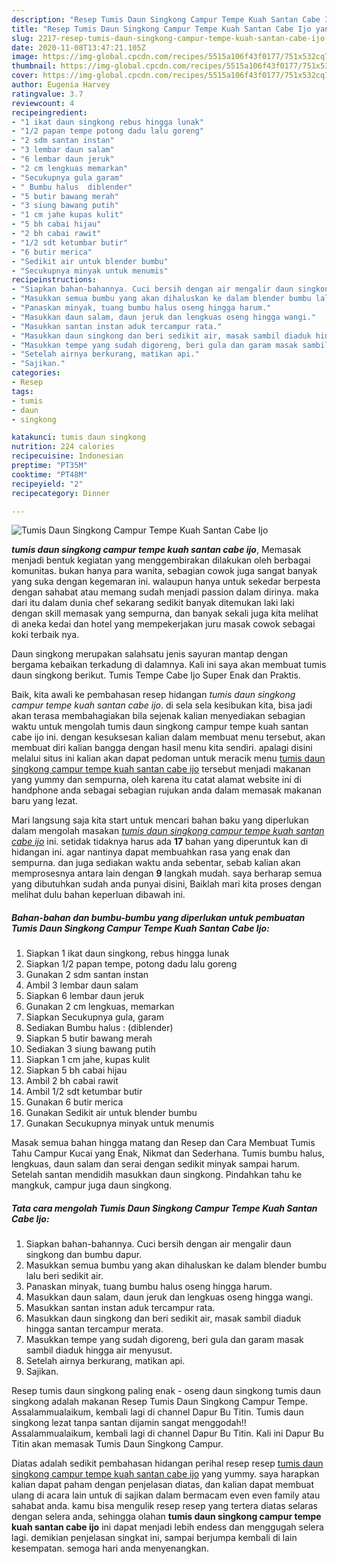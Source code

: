 ```yaml
---
description: "Resep Tumis Daun Singkong Campur Tempe Kuah Santan Cabe Ijo yang Lezat"
title: "Resep Tumis Daun Singkong Campur Tempe Kuah Santan Cabe Ijo yang Lezat"
slug: 2217-resep-tumis-daun-singkong-campur-tempe-kuah-santan-cabe-ijo-yang-lezat
date: 2020-11-08T13:47:21.105Z
image: https://img-global.cpcdn.com/recipes/5515a106f43f0177/751x532cq70/tumis-daun-singkong-campur-tempe-kuah-santan-cabe-ijo-foto-resep-utama.jpg
thumbnail: https://img-global.cpcdn.com/recipes/5515a106f43f0177/751x532cq70/tumis-daun-singkong-campur-tempe-kuah-santan-cabe-ijo-foto-resep-utama.jpg
cover: https://img-global.cpcdn.com/recipes/5515a106f43f0177/751x532cq70/tumis-daun-singkong-campur-tempe-kuah-santan-cabe-ijo-foto-resep-utama.jpg
author: Eugenia Harvey
ratingvalue: 3.7
reviewcount: 4
recipeingredient:
- "1 ikat daun singkong rebus hingga lunak"
- "1/2 papan tempe potong dadu lalu goreng"
- "2 sdm santan instan"
- "3 lembar daun salam"
- "6 lembar daun jeruk"
- "2 cm lengkuas memarkan"
- "Secukupnya gula garam"
- " Bumbu halus  diblender"
- "5 butir bawang merah"
- "3 siung bawang putih"
- "1 cm jahe kupas kulit"
- "5 bh cabai hijau"
- "2 bh cabai rawit"
- "1/2 sdt ketumbar butir"
- "6 butir merica"
- "Sedikit air untuk blender bumbu"
- "Secukupnya minyak untuk menumis"
recipeinstructions:
- "Siapkan bahan-bahannya. Cuci bersih dengan air mengalir daun singkong dan bumbu dapur."
- "Masukkan semua bumbu yang akan dihaluskan ke dalam blender bumbu lalu beri sedikit air."
- "Panaskan minyak, tuang bumbu halus oseng hingga harum."
- "Masukkan daun salam, daun jeruk dan lengkuas oseng hingga wangi."
- "Masukkan santan instan aduk tercampur rata."
- "Masukkan daun singkong dan beri sedikit air, masak sambil diaduk hingga santan tercampur merata."
- "Masukkan tempe yang sudah digoreng, beri gula dan garam masak sambil diaduk hingga air menyusut."
- "Setelah airnya berkurang, matikan api."
- "Sajikan."
categories:
- Resep
tags:
- tumis
- daun
- singkong

katakunci: tumis daun singkong 
nutrition: 224 calories
recipecuisine: Indonesian
preptime: "PT35M"
cooktime: "PT48M"
recipeyield: "2"
recipecategory: Dinner

---
```



![Tumis Daun Singkong Campur Tempe Kuah Santan Cabe Ijo](https://img-global.cpcdn.com/recipes/5515a106f43f0177/751x532cq70/tumis-daun-singkong-campur-tempe-kuah-santan-cabe-ijo-foto-resep-utama.jpg)

<b><i>tumis daun singkong campur tempe kuah santan cabe ijo</i></b>, Memasak menjadi bentuk kegiatan yang menggembirakan dilakukan oleh berbagai komunitas. bukan hanya para wanita, sebagian cowok juga sangat banyak yang suka dengan kegemaran ini. walaupun hanya untuk sekedar berpesta dengan sahabat atau memang sudah menjadi passion dalam dirinya. maka dari itu dalam dunia chef sekarang sedikit banyak ditemukan laki laki dengan skill memasak yang sempurna, dan banyak sekali juga kita melihat di aneka kedai dan hotel yang mempekerjakan juru masak cowok sebagai koki terbaik nya.

Daun singkong merupakan salahsatu jenis sayuran mantap dengan bergama kebaikan terkadung di dalamnya. Kali ini saya akan membuat tumis daun singkong berikut. Tumis Tempe Cabe Ijo Super Enak dan Praktis.

Baik, kita awali ke pembahasan resep hidangan <i>tumis daun singkong campur tempe kuah santan cabe ijo</i>. di sela sela kesibukan kita, bisa jadi akan terasa membahagiakan bila sejenak kalian menyediakan sebagian waktu untuk mengolah tumis daun singkong campur tempe kuah santan cabe ijo ini. dengan kesuksesan kalian dalam membuat menu tersebut, akan membuat diri kalian bangga dengan hasil menu kita sendiri. apalagi disini melalui situs ini kalian akan dapat pedoman untuk meracik menu <u>tumis daun singkong campur tempe kuah santan cabe ijo</u> tersebut menjadi makanan yang yummy dan sempurna, oleh karena itu catat alamat website ini di handphone anda sebagai sebagian rujukan anda dalam memasak makanan baru yang lezat.


Mari langsung saja kita start untuk mencari bahan baku yang diperlukan dalam mengolah masakan <u><i>tumis daun singkong campur tempe kuah santan cabe ijo</i></u> ini. setidak tidaknya harus ada <b>17</b> bahan yang diperuntuk kan di hidangan ini. agar nantinya dapat membuahkan rasa yang enak dan sempurna. dan juga sediakan waktu anda sebentar, sebab kalian akan memprosesnya antara lain dengan <b>9</b> langkah mudah. saya berharap semua yang dibutuhkan sudah anda punyai disini, Baiklah mari kita proses dengan melihat dulu bahan keperluan dibawah ini.

<!--inarticleads1-->

##### Bahan-bahan dan bumbu-bumbu yang diperlukan untuk pembuatan Tumis Daun Singkong Campur Tempe Kuah Santan Cabe Ijo:

1. Siapkan 1 ikat daun singkong, rebus hingga lunak
1. Siapkan 1/2 papan tempe, potong dadu lalu goreng
1. Gunakan 2 sdm santan instan
1. Ambil 3 lembar daun salam
1. Siapkan 6 lembar daun jeruk
1. Gunakan 2 cm lengkuas, memarkan
1. Siapkan Secukupnya gula, garam
1. Sediakan  Bumbu halus : (diblender)
1. Siapkan 5 butir bawang merah
1. Sediakan 3 siung bawang putih
1. Siapkan 1 cm jahe, kupas kulit
1. Siapkan 5 bh cabai hijau
1. Ambil 2 bh cabai rawit
1. Ambil 1/2 sdt ketumbar butir
1. Gunakan 6 butir merica
1. Gunakan Sedikit air untuk blender bumbu
1. Gunakan Secukupnya minyak untuk menumis


Masak semua bahan hingga matang dan Resep dan Cara Membuat Tumis Tahu Campur Kucai yang Enak, Nikmat dan Sederhana. Tumis bumbu halus, lengkuas, daun salam dan serai dengan sedikit minyak sampai harum. Setelah santan mendidih masukkan daun singkong. Pindahkan tahu ke mangkuk, campur juga daun singkong. 

<!--inarticleads2-->

##### Tata cara mengolah Tumis Daun Singkong Campur Tempe Kuah Santan Cabe Ijo:

1. Siapkan bahan-bahannya. Cuci bersih dengan air mengalir daun singkong dan bumbu dapur.
1. Masukkan semua bumbu yang akan dihaluskan ke dalam blender bumbu lalu beri sedikit air.
1. Panaskan minyak, tuang bumbu halus oseng hingga harum.
1. Masukkan daun salam, daun jeruk dan lengkuas oseng hingga wangi.
1. Masukkan santan instan aduk tercampur rata.
1. Masukkan daun singkong dan beri sedikit air, masak sambil diaduk hingga santan tercampur merata.
1. Masukkan tempe yang sudah digoreng, beri gula dan garam masak sambil diaduk hingga air menyusut.
1. Setelah airnya berkurang, matikan api.
1. Sajikan.


Resep tumis daun singkong paling enak - oseng daun singkong tumis daun singkong adalah makanan Resep Tumis Daun Singkong Campur Tempe. Assalammualaikum, kembali lagi di channel Dapur Bu Titin. Tumis daun singkong lezat tanpa santan dijamin sangat menggodah!! Assalammualaikum, kembali lagi di channel Dapur Bu Titin. Kali ini Dapur Bu Titin akan memasak Tumis Daun Singkong Campur. 

Diatas adalah sedikit pembahasan hidangan perihal resep resep <u>tumis daun singkong campur tempe kuah santan cabe ijo</u> yang yummy. saya harapkan kalian dapat paham dengan penjelasan diatas, dan kalian dapat membuat ulang di acara lain untuk di sajikan dalam bermacam even even family atau sahabat anda. kamu bisa mengulik resep resep yang tertera diatas selaras dengan selera anda, sehingga olahan <b>tumis daun singkong campur tempe kuah santan cabe ijo</b> ini dapat menjadi lebih endess dan menggugah selera lagi. demikian penjelasan singkat ini, sampai berjumpa kembali di lain kesempatan. semoga hari anda menyenangkan.
